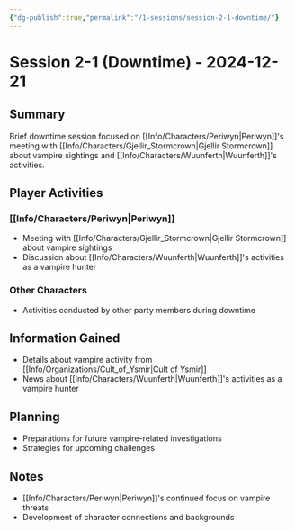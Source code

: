 ```yaml
---
{"dg-publish":true,"permalink":"/1-sessions/session-2-1-downtime/"}
---
```


# Session 2-1 (Downtime) - 2024-12-21

## Summary
Brief downtime session focused on [[Info/Characters/Periwyn\|Periwyn]]'s meeting with [[Info/Characters/Gjellir_Stormcrown\|Gjellir Stormcrown]] about vampire sightings and [[Info/Characters/Wuunferth\|Wuunferth]]'s activities.

## Player Activities
### [[Info/Characters/Periwyn\|Periwyn]]
- Meeting with [[Info/Characters/Gjellir_Stormcrown\|Gjellir Stormcrown]] about vampire sightings
- Discussion about [[Info/Characters/Wuunferth\|Wuunferth]]'s activities as a vampire hunter

### Other Characters
- Activities conducted by other party members during downtime

## Information Gained
- Details about vampire activity from [[Info/Organizations/Cult_of_Ysmir\|Cult of Ysmir]]
- News about [[Info/Characters/Wuunferth\|Wuunferth]]'s activities as a vampire hunter

## Planning
- Preparations for future vampire-related investigations
- Strategies for upcoming challenges

## Notes
- [[Info/Characters/Periwyn\|Periwyn]]'s continued focus on vampire threats
- Development of character connections and backgrounds